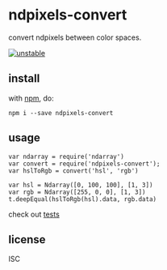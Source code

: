 # ndpixels-convert

convert ndpixels between color spaces.

[![unstable](http://badges.github.io/stability-badges/dist/unstable.svg)](http://github.com/badges/stability-badges)

## install

with [npm](http://npmjs.org), do:

```
npm i --save ndpixels-convert
```

## usage

```
var ndarray = require('ndarray')
var convert = require('ndpixels-convert');
var hslToRgb = convert('hsl', 'rgb')

var hsl = Ndarray([0, 100, 100], [1, 3])
var rgb = Ndarray([255, 0, 0], [1, 3])
t.deepEqual(hslToRgb(hsl).data, rgb.data)
```

check out [tests](https://github.com/livejs/ndpixels-convert/blob/master/test.js)

## license

ISC

